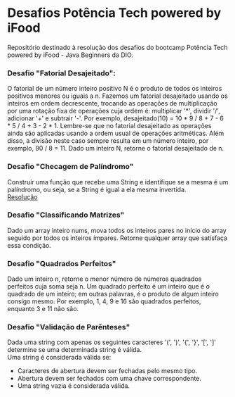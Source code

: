 # Desafios Potência Tech powered by iFood
Repositório destinado à resolução dos desafios do bootcamp Potência Tech powered by iFood - Java Beginners da DIO.
<br>
### Desafio "Fatorial Desajeitado": <br>
O fatorial de um número inteiro positivo N é o produto de todos os inteiros positivos menores ou iguais a n. Fazemos um fatorial desajeitado usando os inteiros em ordem decrescente, trocando as operações de multiplicação por uma rotação fixa de operações cuja ordem é: multiplicar '*', dividir '/', adicionar '+' e subtrair '-'. Por exemplo, desajeitado(10) = 10 * 9 / 8 + 7 - 6 * 5 / 4 + 3 - 2 * 1. Lembre-se que no fatorial desajeitado as operações ainda são aplicadas usando a ordem usual de operações aritméticas. Além disso, a divisão neste caso sempre resulta em um número inteiro, por exemplo, 90 / 8 = 11. Dado um inteiro N, retorne o fatorial desajeitado de n.


### Desafio "Checagem de Palíndromo" <br>
Construir uma função que recebe uma String e identifique se a mesma é um palíndromo, ou seja, se a String é igual a ela mesma invertida.
<br><a href="http://www.google.com">Resolução</a>

### Desafio "Classificando Matrizes" <br>
Dado um array inteiro nums, mova todos os inteiros pares no início do array seguido por todos os inteiros ímpares.
Retorne qualquer array que satisfaça essa condição.


### Desafio "Quadrados Perfeitos" <br>
Dado um inteiro n, retorne o menor número de números quadrados perfeitos cuja soma seja n. Um quadrado perfeito é um inteiro que é o quadrado de um inteiro; em outras palavras, é o produto de algum inteiro consigo mesmo. Por exemplo, 1, 4, 9 e 16 são quadrados perfeitos, enquanto 3 e 11 não são. 

### Desafio "Validação de Parênteses" <br>
Dada uma string com apenas os seguintes caracteres '(', ')', '{', '}', '[', ']' determine se uma determinada string é válida.<br>
Uma string é considerada válida se:
- Caracteres de abertura devem ser fechadas pelo mesmo tipo. 
- Abertura devem ser fechados com uma chave correspondente. 
- Uma string vazia é considerada válida. 